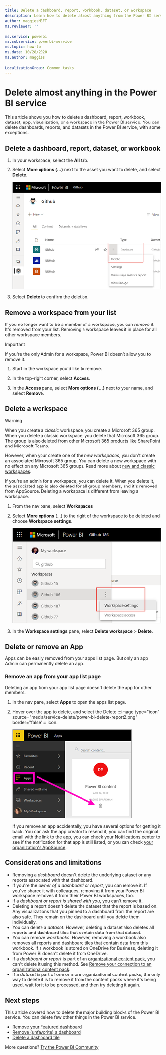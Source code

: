 ```yaml
---
title: Delete a dashboard, report, workbook, dataset, or workspace
description: Learn how to delete almost anything from the Power BI service.
author: maggiesMSFT
ms.reviewer: ''

ms.service: powerbi
ms.subservice: powerbi-service
ms.topic: how-to
ms.date: 10/28/2020
ms.author: maggies

LocalizationGroup: Common tasks
---
```

# Delete almost anything in the Power BI service
This article shows you how to delete a dashboard, report, workbook, dataset, app, visualization, or a workspace in the Power BI service. You can delete dashboards, reports, and datasets in the Power BI service, with some exceptions. 

## Delete a dashboard, report, dataset, or workbook

1. In your workspace, select the **All** tab.
1. Select **More options (...)** next to the asset you want to delete, and select **Delete**.

    ![Select More options, then select Delete.](media/service-delete/power-bi-delete-dashboard.png)

1. Select **Delete** to confirm the deletion.

## Remove a workspace from your list
If you no longer want to be a member of a workspace, you can *remove* it. It's removed from your list. Removing a workspace leaves it in place for all other workspace members.  

> [!IMPORTANT]
> If you're the only Admin for a workspace, Power BI doesn't allow you to remove it.
>

1. Start in the workspace you'd like to remove.

2. In the top-right corner, select **Access**.

3. In the **Access** pane, select **More options (...)** next to your name, and select **Remove**.



## Delete a workspace

> [!WARNING]
> When you create a *classic* workspace, you create a Microsoft 365 group. When you delete a classic workspace, you delete that Microsoft 365 group. The group is also deleted from other Microsoft 365 products like SharePoint and Microsoft Teams.
> 
> However, when your create one of the *new workspaces*, you don't create an associated Microsoft 365 group. You can delete a new workspace with no effect on any Microsoft 365 groups. Read more about [new and classic workspaces](../collaborate-share/service-new-workspaces.md).

If you're an admin for a workspace, you can delete it. When you delete it, the associated app is also deleted for all group members, and it's removed from AppSource. Deleting a workspace is different from leaving a workspace.

1. From the nav pane, select **Workspaces**

2. Select **More options** (...) to the right of the workspace to be deleted and choose **Workspace settings**.

    ![More options, select Workspace settings](media/service-delete/power-bi-delete-workspace.png)

3. In the **Workspace settings** pane, select **Delete workspace** > **Delete**.


## Delete or remove an App
Apps can be easily removed from your apps list page. But only an app Admin can permanently delete an app.

### Remove an app from your app list page
Deleting an app from your app list page doesn't delete the app for other members.

1. In the nav pane, select **Apps** to open the apps list page.
2. Hover over the app to delete, and select the Delete :::image type="icon" source="media/service-delete/power-bi-delete-report2.png" border="false":::  icon.

   ![select Apps](media/service-delete/power-bi-delete-app.png)

   If you remove an app accidentally, you have several options for getting it back.  You can ask the app creator to resend it, you can find the original email with the link to the app, you can check your [Notifications center](../consumer/end-user-notification-center.md) to see if the notification for that app is still listed, or you can check [your organization's AppSource](../consumer/end-user-apps.md).

## Considerations and limitations

- Removing a *dashboard* doesn't delete the underlying dataset or any reports associated with that dashboard.
- If you're the *owner of a dashboard or report*, you can remove it. If you've shared it with colleagues, removing it from your Power BI workspace removes it from their Power BI workspaces, too.
- If a *dashboard or report is shared with you*, you can't remove it.
- Deleting a report doesn't delete the dataset that the report is based on.  Any visualizations that you pinned to a dashboard from the report are also safe. They remain on the dashboard until you delete them individually.
- You can delete a *dataset*. However, deleting a dataset also deletes all reports and dashboard tiles that contain data from that dataset.
- You can remove *workbooks*. However, removing a workbook also removes all reports and dashboard tiles that contain data from this workbook. If a workbook is stored on OneDrive for Business, deleting it from Power BI doesn't delete it from OneDrive.
- If a *dashboard or report* is part of an [organizational content pack](../collaborate-share/service-organizational-content-pack-disconnect.md), you can't delete it using this method.  See [Remove your connection to an organizational content pack](../collaborate-share/service-organizational-content-pack-disconnect.md).
- If a *dataset* is part of one or more organizational content packs, the only way to delete it is to remove it from the content packs where it's being used, wait for it to be processed, and then try deleting it again.

## Next steps

This article covered how to delete the major building blocks of the Power BI service. You can delete few other things in the Power BI service.  

- [Remove your Featured dashboard](../consumer/end-user-featured.md)
- [Remove (unfavorite) a dashboard](../consumer/end-user-favorite.md)
- [Delete a dashboard tile](service-dashboard-edit-tile.md)

More questions? [Try the Power BI Community](https://community.powerbi.com/)